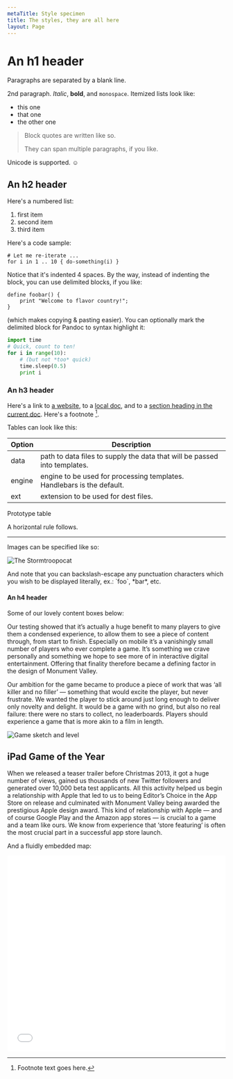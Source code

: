 ```yaml
---
metaTitle: Style specimen
title: The styles, they are all here
layout: Page
---
```


# An h1 header

Paragraphs are separated by a blank line.

2nd paragraph. *Italic*, **bold**, and `monospace`. Itemized lists
look like:

* this one
* that one
* the other one

> Block quotes are
> written like so.
>
> They can span multiple paragraphs,
> if you like.

Unicode is supported. ☺


## An h2 header

Here's a numbered list:

1. first item
2. second item
3. third item

Here's a code sample:

    # Let me re-iterate ...
    for i in 1 .. 10 { do-something(i) }

Notice that it's indented 4 spaces. By the way, instead of
indenting the block, you can use delimited blocks, if you like:

~~~
define foobar() {
    print "Welcome to flavor country!";
}
~~~

(which makes copying & pasting easier). You can optionally mark the
delimited block for Pandoc to syntax highlight it:

~~~python
import time
# Quick, count to ten!
for i in range(10):
    # (but not *too* quick)
    time.sleep(0.5)
    print i
~~~



### An h3 header

Here's a link to [a website](http://foo.bar), to a [local
doc](local-doc.html), and to a [section heading in the current
doc](#an-h2-header). Here's a footnote [^1].

[^1]: Footnote text goes here.

Tables can look like this:

| Option | Description |
| ------ | ----------- |
| data   | path to data files to supply the data that will be passed into templates. |
| engine | engine to be used for processing templates. Handlebars is the default. |
| ext    | extension to be used for dest files. |

Prototype table

A horizontal rule follows.

***

Images can be specified like so:

![The Stormtroopocat](http://octodex.github.com/images/stormtroopocat.jpg "The Stormtroopocat")

And note that you can backslash-escape any punctuation characters
which you wish to be displayed literally, ex.: \`foo\`, \*bar\*, etc.

#### An h4 header

Some of our lovely content boxes below:

<div class='content-box text dark'>

Our testing showed that it’s actually a huge benefit to many players to give them a condensed experience, to allow them to see a piece of content through, from start to finish. Especially on mobile it’s a vanishingly small number of players who ever complete a game. It’s something we crave personally and something we hope to see more of in interactive digital entertainment. Offering that finality therefore became a defining factor in the design of Monument Valley.

Our ambition for the game became to produce a piece of work that was ‘all killer and no filler’ — something that would excite the player, but never frustrate. We wanted the player to stick around just long enough to deliver only novelty and delight. It would be a game with no grind, but also no real failure: there were no stars to collect, no leaderboards. Players should experience a game that is more akin to a film in length.

</div>

<div class='content-box media'>
  <img src="/assets/MV_sketch_level.jpg" alt="Game sketch and level" />
</div>

<div class='content-box text'>

## iPad Game of the Year

When we released a teaser trailer before Christmas 2013, it got a huge number of views, gained us thousands of new Twitter followers and generated over 10,000 beta test applicants. All this activity helped us begin a relationship with Apple that led to us to being Editor’s Choice in the App Store on release and culminated with Monument Valley being awarded the prestigious Apple design award. This kind of relationship with Apple — and of course Google Play and the Amazon app stores — is crucial to a game and a team like ours. We know from experience that ‘store featuring’ is often the most crucial part in a successful app store launch.

</div>

And a fluidly embedded map:

<div class='fluid-embed'>
  <iframe src="//www.google.com/maps/embed?pb=!1m18!1m12!1m3!1d2484.8026120943214!2d-0.11554537867375589!3d51.48013736932205!2m3!1f0!2f0!3f0!3m2!1i1024!2i768!4f13.1!3m3!1m2!1s0x0%3A0x2d70846bce702a0!2sustwo+games!5e0!3m2!1sen!2sus!4v1479374791370" width="100%" height="450" frameborder="0" style="border:0" allowfullscreen></iframe>
</div>

